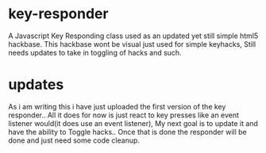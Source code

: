 # key-responder
A Javascript Key Responding class used as an updated yet still simple html5 hackbase. This hackbase wont be visual just used for simple keyhacks, Still needs updates to take in toggling of hacks and such.

# updates
As i am writing this i have just uploaded the first version of the key responder.. All it does for now is just react to key presses like an event listener would(it does use an event listener), My next goal is to update it and have the ability to Toggle hacks..
Once that is done the responder will be done and just need some code cleanup.
